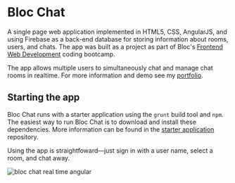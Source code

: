 # Bloc Chat
A single page web application implemented in HTML5, CSS, AngularJS, and using Firebase as a back-end database for storing information about rooms, users, and chats. The app was built as a project as part of Bloc's [Frontend Web Development](https://www.bloc.io/frontend-development-bootcamp) coding bootcamp.

The app allows multiple users to simultaneously chat and manage chat rooms in realtime. For more information and demo see my [portfolio](http://developer.textlogic.ch/portfolio/2-bloc-chat.html).

## Starting the app
Bloc Chat runs with a starter application using the `grunt` build tool and `npm`. The easiest way to run Bloc Chat is to download and install these dependencies. More information can be found in the [starter application](https://github.com/Bloc/bloc-frontend-project-starter) repository.

Using the app is straightfoward&mdash;just sign in with a user name, select a room, and chat away.

![bloc chat real time angular](http://i.imgur.com/jNLOJ0c.png)
